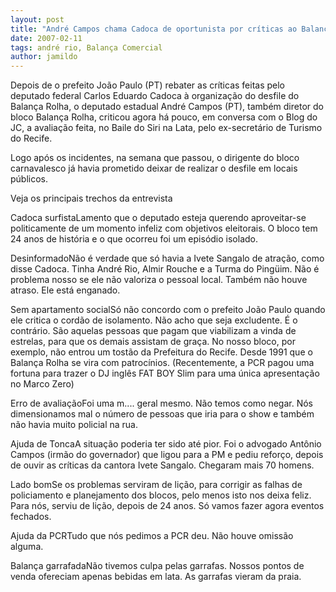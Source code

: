 ```yaml
---
layout: post
title: "André Campos chama Cadoca de oportunista por críticas ao Balança Rolha"
date: 2007-02-11
tags: andré rio, Balança Comercial
author: jamildo
---
```

Depois de o prefeito Jo&atilde;o Paulo (PT) rebater as cr&iacute;ticas feitas pelo deputado federal Carlos Eduardo Cadoca &agrave; organiza&ccedil;&atilde;o do desfile do Balan&ccedil;a Rolha, o deputado estadual Andr&eacute; Campos (PT), tamb&eacute;m diretor do bloco Balan&ccedil;a Rolha, criticou agora h&aacute; pouco, em conversa com o Blog do JC, a avalia&ccedil;&atilde;o feita, no Baile do Siri na Lata, pelo ex-secret&aacute;rio de Turismo do Recife.

Logo ap&oacute;s os incidentes, na semana que passou, o dirigente do bloco carnavalesco j&aacute; havia prometido deixar de realizar o desfile em locais p&uacute;blicos.

Veja os principais trechos da entrevista

Cadoca surfistaLamento que o deputado esteja querendo aproveitar-se politicamente de um momento infeliz com objetivos eleitorais. O bloco tem 24 anos de hist&oacute;ria e o que ocorreu foi um epis&oacute;dio isolado.

DesinformadoN&atilde;o &eacute; verdade que s&oacute; havia a Ivete Sangalo de atra&ccedil;&atilde;o, como disse Cadoca. Tinha Andr&eacute; Rio, Almir Rouche e a Turma do Ping&uuml;im. N&atilde;o &eacute; problema nosso se ele n&atilde;o valoriza o pessoal local. Tamb&eacute;m n&atilde;o houve atraso. Ele est&aacute; enganado.

Sem apartamento socialS&oacute; n&atilde;o concordo com o prefeito Jo&atilde;o Paulo quando ele critica o cord&atilde;o de isolamento. N&atilde;o acho que seja excludente. &Eacute; o contr&aacute;rio. S&atilde;o aquelas pessoas que pagam que viabilizam a vinda de estrelas, para que os demais assistam de gra&ccedil;a. No nosso bloco, por exemplo, n&atilde;o entrou um tost&atilde;o da Prefeitura do Recife. Desde 1991 que o Balan&ccedil;a Rolha se vira com patroc&iacute;nios. (Recentemente, a PCR pagou uma fortuna para trazer o DJ ingl&ecirc;s FAT BOY Slim para uma &uacute;nica apresenta&ccedil;&atilde;o no Marco Zero)

Erro de avalia&ccedil;&atilde;oFoi uma m.... geral mesmo. N&atilde;o temos como negar. N&oacute;s dimensionamos mal o n&uacute;mero de pessoas que iria para o show e tamb&eacute;m n&atilde;o havia muito policial na rua.

Ajuda de ToncaA situa&ccedil;&atilde;o poderia ter sido at&eacute; pior. Foi o advogado Ant&ocirc;nio Campos (irm&atilde;o do governador) que ligou para a PM e pediu refor&ccedil;o, depois de ouvir as cr&iacute;ticas da cantora Ivete Sangalo. Chegaram mais 70 homens.

Lado bomSe os problemas serviram de li&ccedil;&atilde;o, para corrigir as falhas de policiamento e planejamento dos blocos, pelo menos isto nos deixa feliz. Para n&oacute;s, serviu de li&ccedil;&atilde;o, depois de 24 anos. S&oacute; vamos fazer agora eventos fechados.

Ajuda da PCRTudo que n&oacute;s pedimos a PCR deu. N&atilde;o houve omiss&atilde;o alguma.

Balan&ccedil;a garrafadaN&atilde;o tivemos culpa pelas garrafas. Nossos pontos de venda ofereciam apenas bebidas em lata. As garrafas vieram da praia.